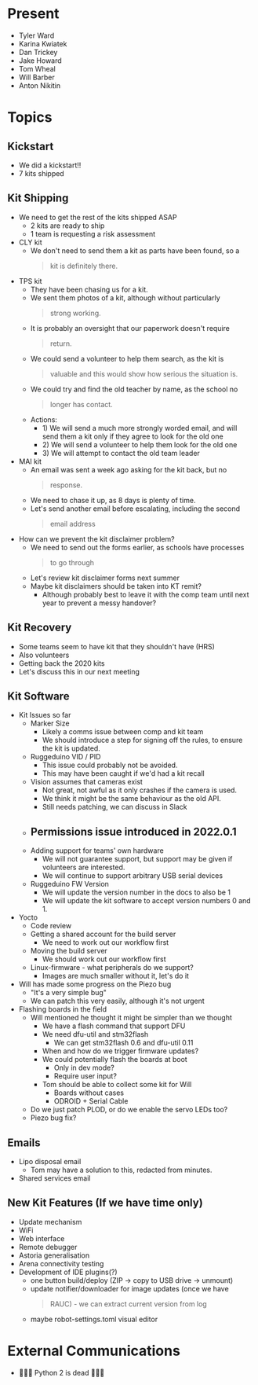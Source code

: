 # Present

- Tyler Ward
- Karina Kwiatek
- Dan Trickey
- Jake Howard
- Tom Wheal
- Will Barber
- Anton Nikitin


# Topics
## Kickstart
-   We did a kickstart!!
-   7 kits shipped
## Kit Shipping
-   We need to get the rest of the kits shipped ASAP
    -   2 kits are ready to ship
    -   1 team is requesting a risk assessment
-   CLY kit
    -   We don't need to send them a kit as parts have been found, so a
        > kit is definitely there.
-   TPS kit
    -   They have been chasing us for a kit.
    -   We sent them photos of a kit, although without particularly
        > strong working.
    -   It is probably an oversight that our paperwork doesn't require
        > return.
    -   We could send a volunteer to help them search, as the kit is
        > valuable and this would show how serious the situation is.
    -   We could try and find the old teacher by name, as the school no
        > longer has contact.
    -   Actions:
        -   1\) We will send a much more strongly worded email, and will send them a
            kit only if they agree to look for the old one
        -   2\) We will send a volunteer to help them look for the old one
        -   3\) We will attempt to contact the old team leader
-   MAI kit
    -   An email was sent a week ago asking for the kit back, but no
        > response.
    -   We need to chase it up, as 8 days is plenty of time.
    -   Let's send another email before escalating, including the second
        > email address
-   How can we prevent the kit disclaimer problem?
    -   We need to send out the forms earlier, as schools have processes
        > to go through
    -   Let's review kit disclaimer forms next summer
    -   Maybe kit disclaimers should be taken into KT remit?
        -   Although probably best to leave it with the comp team until
            next year to prevent a messy handover?
## Kit Recovery
-   Some teams seem to have kit that they shouldn't have (HRS)
-   Also volunteers
-   Getting back the 2020 kits
-   Let's discuss this in our next meeting
## Kit Software
-   Kit Issues so far
    -   Marker Size
        -   Likely a comms issue between comp and kit team
        -   We should introduce a step for signing off the rules, to
            ensure the kit is updated.
    -   Ruggeduino VID / PID
        -   This issue could probably not be avoided.
        -   This may have been caught if we'd had a kit recall
    -   Vision assumes that cameras exist
        -   Not great, not awful as it only crashes if the camera is
            used.
        -   We think it might be the same behaviour as the old API.
        -   Still needs patching, we can discuss in Slack
    -   Permissions issue introduced in 2022.0.1
        -   
    -   Adding support for teams' own hardware
        -   We will not guarantee support, but support may be given if
            volunteers are interested.
        -   We will continue to support arbitrary USB serial devices
    -   Ruggeduino FW Version
        -   We will update the version number in the docs to also be 1
        -   We will update the kit software to accept version numbers 0
            and 1.
-   Yocto
    -   Code review
    -   Getting a shared account for the build server
        -   We need to work out our workflow first
    -   Moving the build server
        -   We should work out our workflow first
    -   Linux-firmware - what peripherals do we support?
        -   Images are much smaller without it, let's do it
-   Will has made some progress on the Piezo bug
    -   "It's a very simple bug"
    -   We can patch this very easily, although it's not urgent
-   Flashing boards in the field
    -   Will mentioned he thought it might be simpler than we thought
        -   We have a flash command that support DFU
        -   We need dfu-util and stm32flash
            -   We can get stm32flash 0.6 and dfu-util 0.11
        -   When and how do we trigger firmware updates?
        -   We could potentially flash the boards at boot
            -   Only in dev mode?
            -   Require user input?
        -   Tom should be able to collect some kit for Will
            -   Boards without cases
            -   ODROID + Serial Cable
    -   Do we just patch PLOD, or do we enable the servo LEDs too?
    -   Piezo bug fix?
## Emails
-   Lipo disposal email
    -   Tom may have a solution to this, redacted from minutes.
-   Shared services email
## New Kit Features (If we have time only)
-   Update mechanism
-   WiFi
-   Web interface
-   Remote debugger
-   Astoria generalisation
-   Arena connectivity testing
-   Development of IDE plugins(?)
    -   one button build/deploy (ZIP -\> copy to USB drive -\> unmount)
    -   update notifier/downloader for image updates (once we have
        > RAUC) - we can extract current version from log
    -   maybe robot-settings.toml visual editor
# External Communications
- 🦀🦀🦀 Python 2 is dead 🦀🦀🦀